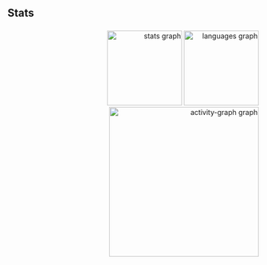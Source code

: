<h2 align="left">Stats</h2>

###

<div align="right">
  <img src="https://github-readme-stats.vercel.app/api?username=PedroAllison&hide_title=false&hide_rank=false&show_icons=true&include_all_commits=true&count_private=true&disable_animations=false&theme=github_dark&locale=en&hide_border=false&order=1" height="150" alt="stats graph"  />
  <img src="https://github-readme-stats.vercel.app/api/top-langs?username=PedroAllison&locale=en&hide_title=false&layout=compact&card_width=320&langs_count=5&theme=github_dark&hide_border=false&order=2" height="150" alt="languages graph"  />
  <img src="https://github-readme-activity-graph.vercel.app/graph?username=PedroAllison&radius=16&theme=tokyo-night&area=true&order=5" height="300" alt="activity-graph graph"  />
</div>

###
